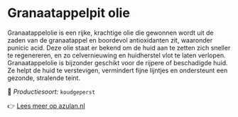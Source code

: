 # Granaatappelpit olie

Granaatappelolie is een rijke, krachtige olie die gewonnen wordt uit de zaden van de granaatappel en boordevol antioxidanten zit, waaronder punicic acid. Deze olie staat er bekend om de huid aan te zetten zich sneller te regenereren, en zo celvernieuwing en huidherstel vlot te laten verlopen. Granaatappelolie is bijzonder geschikt voor de rijpere of beschadigde huid. Ze helpt de huid te verstevigen, vermindert fijne lijntjes en ondersteunt een gezonde, stralende teint.

🔧 *Productiesoort:* `koudgeperst`

👉 [Lees meer op azulan.nl](https://azulan.nl/atlas/granaatappelpit-olie)